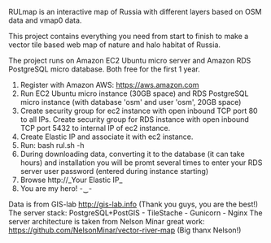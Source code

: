 RULmap is an interactive map of Russia with different layers based on OSM data and vmap0 data. 

This project contains everything you need from start to finish to make a vector tile based web map of nature and halo habitat of Russia.

The project runs on Amazon EC2 Ubuntu micro server and Amazon RDS PostgreSQL micro database. Both free for the first 1 year.

1. Register with Amazon AWS: https://aws.amazon.com
2. Run EC2 Ubuntu micro instance (30GB space) and RDS PostgreSQL micro instance (with database 'osm' and user 'osm', 20GB space) 
3. Create security group for ec2 instance with open inbound TCP port 80 to all IPs. Create security group for RDS instance with open inbound TCP port 5432 to internal IP of ec2 instance.
4. Create Elastic IP and associate it with ec2 instance.
5. Run: bash rul.sh -h <amazon rds hostname>
6. During downloading data, converting it to the database (it can take hours) and installation you will be promt several times to enter your RDS server user password (entered during instance starting)
7. Browse http://\_Your Elastic IP\_
8. You are my hero! -‿-

Data is from GIS-lab http://gis-lab.info (Thank you guys, you are the best!)
The server stack: PostgreSQL+PostGIS - TileStache - Gunicorn - Nginx
The server architecture is taken from Nelson Minar great work: https://github.com/NelsonMinar/vector-river-map (Big thanx Nelson!)
